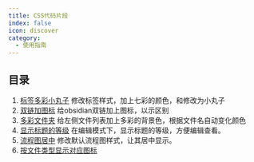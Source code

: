 ```yaml
---
title: CSS代码片段
index: false
icon: discover
category:
  - 使用指南
---
```

## 目录
1. [标签多彩小丸子](标签多彩小丸子.md) 修改标签样式，加上七彩的颜色，和修改为小丸子
2. [双链加图标](双链加图标.md) 给obsidian双链加上图标，以示区别
3. [多彩文件夹](多彩文件夹.md) 给左侧文件列表加上多彩的背景色，根据文件名自动变化颜色
4. [显示标题的等级](显示标题的等级.md) 在编辑模式下，显示标题的等级，方便编辑查看。
5. [流程图居中](流程图居中.md) 修改默认流程图样式，让其居中显示。
6. [按文件类型显示对应图标](按文件类型显示对应图标.md)
